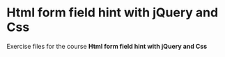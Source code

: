 # Html form field hint with jQuery and Css
Exercise files for the course **Html form field hint with jQuery and Css**
